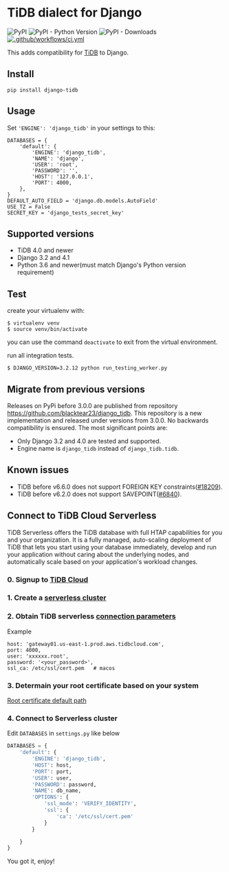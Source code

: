# TiDB dialect for Django

![PyPI](https://img.shields.io/pypi/v/django-tidb)
![PyPI - Python Version](https://img.shields.io/pypi/pyversions/django-tidb)
![PyPI - Downloads](https://img.shields.io/pypi/dw/django-tidb)
[![.github/workflows/ci.yml](https://github.com/pingcap/django-tidb/actions/workflows/ci.yml/badge.svg)](https://github.com/pingcap/django-tidb/actions/workflows/ci.yml)

This adds compatibility for [TiDB](https://github.com/pingcap/tidb) to Django.

## Install

```
pip install django-tidb
```

## Usage

Set `'ENGINE': 'django_tidb'` in your settings to this:

```
DATABASES = {
    'default': {
        'ENGINE': 'django_tidb',
        'NAME': 'django',
        'USER': 'root',
        'PASSWORD': '',
        'HOST': '127.0.0.1',
        'PORT': 4000,
    },
}
DEFAULT_AUTO_FIELD = 'django.db.models.AutoField'
USE_TZ = False
SECRET_KEY = 'django_tests_secret_key'
```

## Supported versions

- TiDB 4.0 and newer
- Django 3.2 and 4.1
- Python 3.6 and newer(must match Django's Python version requirement)

## Test

create your virtualenv with:

```
$ virtualenv venv
$ source venv/bin/activate
```

you can use the command ```deactivate``` to exit from the virtual environment.

run all integration tests.

```
$ DJANGO_VERSION=3.2.12 python run_testing_worker.py
```

## Migrate from previous versions

Releases on PyPi before 3.0.0 are published from repository https://github.com/blacktear23/django_tidb. This repository is a new implementation and released under versions from 3.0.0. No backwards compatibility is ensured. The most significant points are:

- Only Django 3.2 and 4.0 are tested and supported.
- Engine name is `django_tidb` instead of `django_tidb.tidb`.

## Known issues

- TiDB before v6.6.0 does not support FOREIGN KEY constraints([#18209](https://github.com/pingcap/tidb/issues/18209)).
- TiDB before v6.2.0 does not support SAVEPOINT([#6840](https://github.com/pingcap/tidb/issues/6840)).

## Connect to TiDB Cloud Serverless

TiDB Serverless offers the TiDB database with full HTAP capabilities for you and your organization. It is a fully managed, auto-scaling deployment of TiDB that lets you start using your database immediately, develop and run your application without caring about the underlying nodes, and automatically scale based on your application's workload changes.

### 0. Signup to [TiDB Cloud](https://tidbcloud.com/signup?utm_source=github&utm_medium=django_tidb)

### 1. Create a [serverless cluster](https://tidbcloud.com/console/clusters/create-cluster?utm_source=github&utm_medium=django_tidb)

### 2. Obtain TiDB serverless [connection parameters](https://docs.pingcap.com/tidbcloud/connect-via-standard-connection-serverless#obtain-tidb-serverless-connection-parameters)

Example

```text
host: 'gateway01.us-east-1.prod.aws.tidbcloud.com',
port: 4000,
user: 'xxxxxx.root',
password: '<your_password>',
ssl_ca: /etc/ssl/cert.pem   # macos
```

### 3. Determain your root certificate based on your system

[Root certificate default path](https://docs.pingcap.com/tidbcloud/secure-connections-to-serverless-clusters#root-certificate-default-path)

### 4. Connect to Serverless cluster

Edit `DATABASES` in `settings.py` like below

```python
DATABASES = {
    'default': {
        'ENGINE': 'django_tidb',
        'HOST': host,
        'PORT': port,
        'USER': user,
        'PASSWORD': password,
        'NAME': db_name,
        'OPTIONS': {
            'ssl_mode': 'VERIFY_IDENTITY',
            'ssl': {
                'ca': '/etc/ssl/cert.pem'
            }
        }

    }
}
```

You got it, enjoy!
